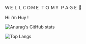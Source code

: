 ＷＥＬＬＣＯＭＥ ＴＯ  ＭＹ ＰＡＧＥ 👋

Hi i'm Huy !

![Anurag's GitHub stats](https://github-readme-stats.vercel.app/api?username=Justin-yuH&show_icons=true&theme=transparent) 


![Top Langs](https://github-readme-stats.vercel.app/api/top-langs/?username=Justin-yuH&hide_progress=true&show_icons=true&theme=transparent)
